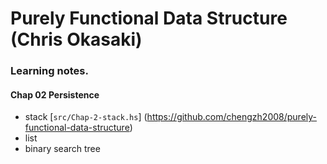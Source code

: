 # Purely Functional Data Structure (Chris Okasaki)

### Learning notes.

#### Chap 02 Persistence 
* stack [`src/Chap-2-stack.hs`] (https://github.com/chengzh2008/purely-functional-data-structure)
* list
* binary search tree

